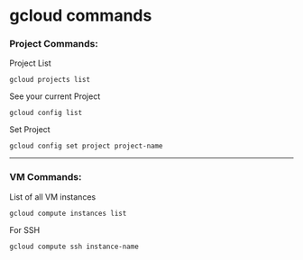 # gcloud commands

### Project Commands:
Project List
```
gcloud projects list
```

See your current Project
```
gcloud config list
```

Set Project
```
gcloud config set project project-name
```
---
### VM Commands:
List of all VM instances
```
gcloud compute instances list
```

For SSH
```
gcloud compute ssh instance-name
```
